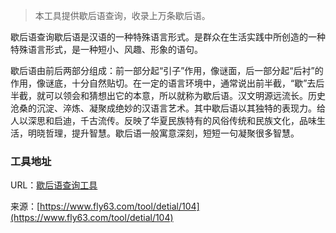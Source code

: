 > 本工具提供歇后语查询，收录上万条歇后语。

歇后语查询歇后语是汉语的一种特殊语言形式。是群众在生活实践中所创造的一种特殊语言形式，是一种短小、风趣、形象的语句。

歇后语由前后两部分组成：前一部分起“引子”作用，像谜面，后一部分起“后衬”的作用，像谜底，十分自然贴切。在一定的语言环境中，通常说出前半截，“歇”去后半截，就可以领会和猜想出它的本意，所以就称为歇后语。汉文明源远流长。历史沧桑的沉淀、淬炼、凝聚成绝妙的汉语言艺术。其中歇后语以其独特的表现力。给人以深思和启迪，千古流传。反映了华夏民族特有的风俗传统和民族文化，品味生活，明晓哲理，提升智慧。歇后语一般寓意深刻，短短一句凝聚很多智慧。

### 工具地址
URL：[歇后语查询工具](https://www.fly63.com/tool/xiehouyu/)

来源：[https://www.fly63.com/tool/detial/104](https://www.fly63.com/tool/detial/104)
